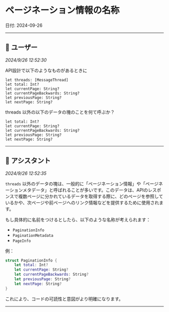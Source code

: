 # ページネーション情報の名称

日付: 2024-09-26

---

## 👤 ユーザー
*2024/9/26 12:52:30*

API設計で以下のようなものがあるときに

    let threads: [MessageThread]
    let total: Int?
    let currentPage: String?
    let currentPageBackwards: String?
    let previousPage: String?
    let nextPage: String?

threads 以外の以下のデータの塊のことを何て呼ぶか？

    let total: Int?
    let currentPage: String?
    let currentPageBackwards: String?
    let previousPage: String?
    let nextPage: String?

---

## 🤖 アシスタント
*2024/9/26 12:52:35*

`threads` 以外のデータの塊は、一般的に「ページネーション情報」や「ページネーションメタデータ」と呼ばれることが多いです。このデータは、APIのレスポンスで複数ページに分かれているデータを取得する際に、どのページを参照しているかや、次ページや前ページへのリンク情報などを提供するために使用されます。

もし具体的に名前をつけるとしたら、以下のような名称が考えられます：

- `PaginationInfo`
- `PaginationMetadata`
- `PageInfo`

例：
```swift
struct PaginationInfo {
    let total: Int?
    let currentPage: String?
    let currentPageBackwards: String?
    let previousPage: String?
    let nextPage: String?
}
```

これにより、コードの可読性と意図がより明確になります。

---

